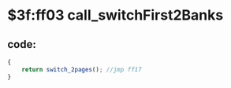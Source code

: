 ﻿
# $3f:ff03 call_switchFirst2Banks


## code:
```js
{
	return switch_2pages();	//jmp ff17
}
```



